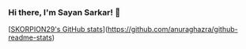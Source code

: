 ### Hi there, I'm Sayan Sarkar! 👋

[[SKORPION29's GitHub stats](https://github-readme-stats.vercel.app/api?username=SKORPION29)](https://github.com/anuraghazra/github-readme-stats)

<!--
**SKORPION29/SKORPION29** is a ✨ _special_ ✨ repository because its `README.md` (this file) appears on your GitHub profile.

Here are some ideas to get you started:

- 🔭 I’m currently working on ...
- 🌱 I’m currently learning ...
- 👯 I’m looking to collaborate on ...
- 🤔 I’m looking for help with ...
- 💬 Ask me about ...
- 📫 How to reach me: ...
- 😄 Pronouns: ...
- ⚡ Fun fact: ...
-->
